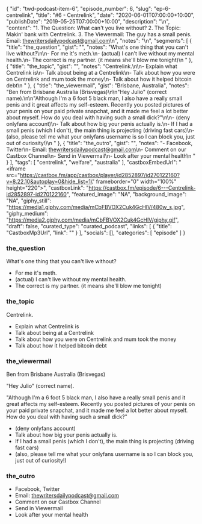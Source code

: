 {
	"id": "twd-podcast-item-6",
	"episode_number": 6,
	"slug": "ep-6-centrelink",
	"title": "#6 - Centrelink",
	"date": "2020-06-01T07:00:00+10:00",
	"publishDate": "2019-05-25T07:00:00+10:00",
	"description": "\n",
	"content": "1. The Question: What can't you live without? 2. The Topic: Makin' bank with Centrelink. 3. The Viewermail: The guy has a small penis. Email: thewritersdailypodcast@gmail.com\n",
	"notes": "\n",
	"segments": [
		{
			"title": "the_question",
			"gist": "",
			"notes": "What's one thing that you can't live without?\n\n- For me it's meth.\n- (actual) I can't live without my mental health.\n- The correct is my partner. (it means she'll blow me tonight)\n      "
		},
		{
			"title": "the_topic",
			"gist": "",
			"notes": "Centrelink.\n\n- Explain what Centrelink is\n- Talk about being at a Centrelink\n- Talk about how you were on Centrelink and mum took the money\n- Talk about how it helped bitcoin debt\n      "
		},
		{
			"title": "the_viewermail",
			"gist": "Brisbane, Australia",
			"notes": "Ben from Brisbane Australia (Brisvegas)\n\n\"Hey Julio\" (correct name).\n\n\"Although I'm a 6 foot 5 black man, I also have a really small penis and it great affects my self-esteem. Recently you posted pictures of your penis on your paid private snapchat, and it made me feel a lot better about myself. How do you deal with having such a small dick?\"\n\n- (deny onlyfans account)\n- Talk about how big your penis actually is.\n- If I had a small penis (which I don't), the main thing is projecting (driving fast cars)\n- (also, please tell me what your onlyfans username is so I can block you, just out of curiosity!)\n      "
		},
		{
			"title": "the_outro",
			"gist": "",
			"notes": "- Facebook, Twitter\n- Email: thewritersdailypodcast@gmail.com\n- Comment on our Castbox Channel\n- Send in Viewermail\n- Look after your mental health\n      "
		}
	],
	"tags": [
		"centrelink",
		"welfare",
		"australia"
	],
	"castboxEmbedUrl": "<iframe src=\"https://castbox.fm/app/castbox/player/id2852897/id270122160?v=8.22.10&autoplay=0&hide_list=1\" frameborder=\"0\" width=\"100%\" height=\"220\"></iframe>",
	"castboxLink": "https://castbox.fm/episode/6---Centrelink-id2852897-id270122160",
	"featured_image": "NA",
	"background_image": "NA",
	"giphy_still": "https://media1.giphy.com/media/mCbFBVOX2Cuk4GcHlV/480w_s.jpg",
	"giphy_medium": "https://media2.giphy.com/media/mCbFBVOX2Cuk4GcHlV/giphy.gif",
	"draft": false,
	"curated_type": "curated_podcast",
	"links": [
		{
			"title": "CastboxMp3Url",
			"link": ""
		}
	],
	"socials": [],
	"categories": [
		"episode"
	]
}

### the_question

What's one thing that you can't live without?

- For me it's meth.
- (actual) I can't live without my mental health.
- The correct is my partner. (it means she'll blow me tonight)
      
### the_topic

Centrelink.

- Explain what Centrelink is
- Talk about being at a Centrelink
- Talk about how you were on Centrelink and mum took the money
- Talk about how it helped bitcoin debt
      
### the_viewermail

Ben from Brisbane Australia (Brisvegas)

"Hey Julio" (correct name).

"Although I'm a 6 foot 5 black man, I also have a really small penis and it great affects my self-esteem. Recently you posted pictures of your penis on your paid private snapchat, and it made me feel a lot better about myself. How do you deal with having such a small dick?"

- (deny onlyfans account)
- Talk about how big your penis actually is.
- If I had a small penis (which I don't), the main thing is projecting (driving fast cars)
- (also, please tell me what your onlyfans username is so I can block you, just out of curiosity!)
      
### the_outro

- Facebook, Twitter
- Email: thewritersdailypodcast@gmail.com
- Comment on our Castbox Channel
- Send in Viewermail
- Look after your mental health
      
